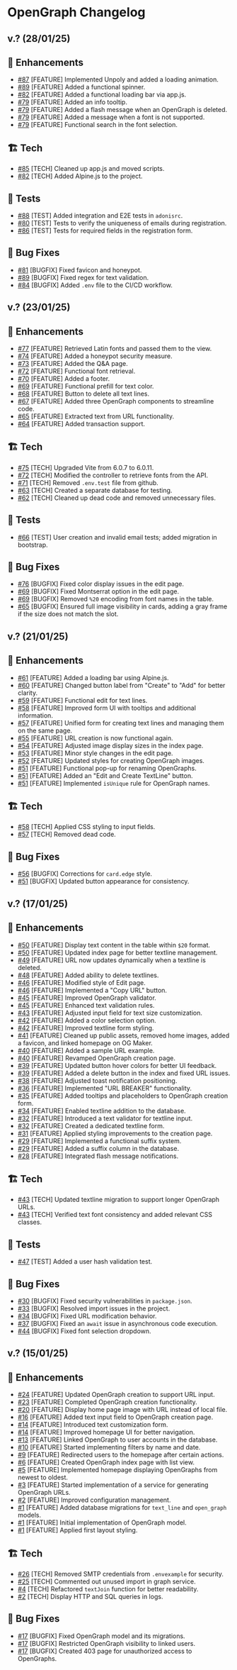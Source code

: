 # OpenGraph Changelog

## v.? (28/01/25)

## 🚀 Enhancements

* [#87](https://github.com/MarionQH/ogmaker/commit/127e6d39ca5ec5c5accdb23e0fabfab494f83d1a) [FEATURE] Implemented Unpoly and added a loading animation.
* [#89](https://github.com/MarionQH/ogmaker/commit/e060d7ddc893615d6865b292502e83a6bffbb7d3) [FEATURE] Added a functional spinner.
* [#82](https://github.com/MarionQH/ogmaker/commit/db18b01f5ad6e407a599a3fc5fd56e7097087904) [FEATURE] Added a functional loading bar via app.js.
* [#79](https://github.com/MarionQH/ogmaker/commit/699b6d93fb73f2bdf950a932e440db3ac20f4b5b) [FEATURE] Added an info tooltip.
* [#79](https://github.com/MarionQH/ogmaker/commit/22fdc103ee9f717b379768c634d7112b2f025f2f) [FEATURE] Added a flash message when an OpenGraph is deleted.
* [#79](https://github.com/MarionQH/ogmaker/commit/d8cd1e87eaea3a9a83d1a32d89b3f377316b5585) [FEATURE] Added a message when a font is not supported.
* [#79](https://github.com/MarionQH/ogmaker/commit/25c348ccca063485ab8e0cabffe2cb90b0ae47ad) [FEATURE] Functional search in the font selection.

## 🏗️ Tech

* [#85](https://github.com/MarionQH/ogmaker/commit/6dce93c3cbb05f9c96e61f197ff155f59c8a7af2) [TECH] Cleaned up app.js and moved scripts.
* [#82](https://github.com/MarionQH/ogmaker/commit/5197bba5be038fe3314b22e9ffaf2a47ed4eb1ca) [TECH] Added Alpine.js to the project.

## 🧪 Tests

* [#88](https://github.com/MarionQH/ogmaker/commit/cc737fdae7eee9f88fbb75c0de7562fbaaadb95c) [TEST] Added integration and E2E tests in `adonisrc`.
* [#80](https://github.com/MarionQH/ogmaker/commit/a436ec3c5e9b5a8346c77ba5fad9f2b835e89f67) [TEST] Tests to verify the uniqueness of emails during registration.
* [#86](https://github.com/MarionQH/ogmaker/commit/f802e699a8ec65c3d293b382ae3634fe3c196690) [TEST] Tests for required fields in the registration form.

## 🐛 Bug Fixes

* [#81](https://github.com/MarionQH/ogmaker/commit/73240d26cb5edb4785fa26040ab50e2b136ab7b8) [BUGFIX] Fixed favicon and honeypot.
* [#89](https://github.com/MarionQH/ogmaker/commit/5c2bdf179bc4ebabf8e204780d7386fb8e0f2653) [BUGFIX] Fixed regex for text validation.
* [#84](https://github.com/MarionQH/ogmaker/commit/f75e2a144fabf472a2315b2ab21a347dc8f87457) [BUGFIX] Added `.env` file to the CI/CD workflow.

## v.? (23/01/25)

## 🚀 Enhancements

* [#77](https://github.com/MarionQH/ogmaker/commit/01cc2150b9be891ecd47c61f2807d2802bc96834) [FEATURE] Retrieved Latin fonts and passed them to the view.
* [#74](https://github.com/MarionQH/ogmaker/commit/03b1126ac81514592800350a6d7045d910e18cbb) [FEATURE] Added a honeypot security measure.
* [#73](https://github.com/MarionQH/ogmaker/commit/9e3930788c5513313eb1d5e49794ab92c625ce72) [FEATURE] Added the Q&A page.
* [#72](https://github.com/MarionQH/ogmaker/commit/1f8f52b29a4e2fc207b82c421ed6c59487c5557b) [FEATURE] Functional font retrieval.
* [#70](https://github.com/MarionQH/ogmaker/commit/c5477c09c0e007a0679d065b98e07f0eaa1d3605) [FEATURE] Added a footer.
* [#69](https://github.com/MarionQH/ogmaker/commit/2f9d415d23178e5876ef0b554f27106fc9f6c65e) [FEATURE] Functional prefill for text color.
* [#68](https://github.com/MarionQH/ogmaker/commit/310a86f6ebee8f58b99b96aca13f58e8021aaa0f) [FEATURE] Button to delete all text lines.
* [#67](https://github.com/MarionQH/ogmaker/commit/27785df515f31d8f72eaed2a1ba107a616b9bb38) [FEATURE] Added three OpenGraph components to streamline code.
* [#65](https://github.com/MarionQH/ogmaker/commit/70190253e685037ee4e19a07d50945db6726b401) [FEATURE] Extracted text from URL functionality.
* [#64](https://github.com/MarionQH/ogmaker/commit/644ce6f49af1d68e5a44a700fdeff6ae87128e30) [FEATURE] Added transaction support.

## 🏗️ Tech

* [#75](https://github.com/MarionQH/ogmaker/commit/838df5aec662e69e458ff601b5c4db1d0993157a) [TECH] Upgraded Vite from 6.0.7 to 6.0.11.
* [#72](https://github.com/MarionQH/ogmaker/commit/0a8d9f7cc6f1189a2a05c75b1826f07797665ba0) [TECH] Modified the controller to retrieve fonts from the API.
* [#71](https://github.com/MarionQH/ogmaker/commit/7066de60498e6adfc9ca6c10da865dc4a6bef9a9) [TECH] Removed `.env.test` file from github.
* [#63](https://github.com/MarionQH/ogmaker/commit/3e6bfe136ba7183b2adcacd14ecd7a5d4e483614) [TECH] Created a separate database for testing.
* [#62](https://github.com/MarionQH/ogmaker/commit/666bb75d9ab71458fae761caf160285d9c1da87f) [TECH] Cleaned up dead code and removed unnecessary files.

## 🧪 Tests

* [#66](https://github.com/MarionQH/ogmaker/commit/21b8c0425888df32ea926a31a4a05c8d2c0ba36c) [TEST] User creation and invalid email tests; added migration in bootstrap.

## 🐛 Bug Fixes

* [#76](https://github.com/MarionQH/ogmaker/commit/ea9dd235a69c457490efd4d92b7f7a26aa2e67b8) [BUGFIX] Fixed color display issues in the edit page.
* [#69](https://github.com/MarionQH/ogmaker/commit/160e4c283503b2c06894eb1b0b14a810383efbd7) [BUGFIX] Fixed Montserrat option in the edit page.
* [#69](https://github.com/MarionQH/ogmaker/commit/5792495fab7fdbb28c1dea7ff693fa9e5d9d8434) [BUGFIX] Removed `%20` encoding from font names in the table.
* [#65](https://github.com/MarionQH/ogmaker/commit/daafde795d7f4e3da6790d4e1f0da85abf11cf9d) [BUGFIX] Ensured full image visibility in cards, adding a gray frame if the size does not match the slot.

## v.? (21/01/25)

## 🚀 Enhancements

* [#61](https://github.com/MarionQH/ogmaker/commit/a954769b25b7fac8f867639a68f0a15a2c011e0e) [FEATURE] Added a loading bar using Alpine.js.
* [#60](https://github.com/MarionQH/ogmaker/commit/7d1cc5873eb8a670f45a6a8786f24a13f7803bf5) [FEATURE] Changed button label from "Create" to "Add" for better clarity.
* [#59](https://github.com/MarionQH/ogmaker/commit/6972bf8ed8f0b5eb33f63175c613c62582008e14) [FEATURE] Functional edit for text lines.
* [#58](https://github.com/MarionQH/ogmaker/commit/288272b12fcf4806c26f40866c14c073e1589a0c) [FEATURE] Improved form UI with tooltips and additional information.
* [#57](https://github.com/MarionQH/ogmaker/commit/7ce0ff8c7cf8d17533162bdf950d751645889042) [FEATURE] Unified form for creating text lines and managing them on the same page.
* [#55](https://github.com/MarionQH/ogmaker/commit/7ad66a64083dff1e611580b9de794598c849ba75) [FEATURE] URL creation is now functional again.
* [#54](https://github.com/MarionQH/ogmaker/commit/d3cbfcb03429ba96050595f9b1291d7bdd6eb324) [FEATURE] Adjusted image display sizes in the index page.
* [#53](https://github.com/MarionQH/ogmaker/commit/dcde527069480d8908052e55fe2d758733bd18bc) [FEATURE] Minor style changes in the edit page.
* [#52](https://github.com/MarionQH/ogmaker/commit/10cb8a40fae93a121647e7a93d38062a2056e72c) [FEATURE] Updated styles for creating OpenGraph images.
* [#51](https://github.com/MarionQH/ogmaker/commit/0f65fd7d2e6d26cf4b0fd7f3c5ee07b6bcbac19c) [FEATURE] Functional pop-up for renaming OpenGraphs.
* [#51](https://github.com/MarionQH/ogmaker/commit/0f65fd7d2e6d26cf4b0fd7f3c5ee07b6bcbac19c) [FEATURE] Added an "Edit and Create TextLine" button.
* [#51](https://github.com/MarionQH/ogmaker/commit/256d60d25677c8378780047dd38fd7100622ec78) [FEATURE] Implemented `isUnique` rule for OpenGraph names.

## 🏗️ Tech

* [#58](https://github.com/MarionQH/ogmaker/commit/7d138ebb5f3b113076ee237b09c8dc486c6f42a4) [TECH] Applied CSS styling to input fields.
* [#57](https://github.com/MarionQH/ogmaker/commit/d2a536bcfc53c255c34ac2a76a7a4029ce3fee93) [TECH] Removed dead code.

## 🐛 Bug Fixes

* [#56](https://github.com/MarionQH/ogmaker/commit/5ed8617b277fcab423e92b7ad486e5fd6c54268b) [BUGFIX] Corrections for `card.edge` style.
* [#51](https://github.com/MarionQH/ogmaker/commit/f826c9dea624996c0d25301c794b975588616ded) [BUGFIX] Updated button appearance for consistency.

## v.? (17/01/25)

## 🚀 Enhancements

* [#50](https://github.com/MarionQH/ogmaker/commit/46cb64326703ae38dfddeef50b73bb9c9198869e) [FEATURE] Display text content in the table within `$20` format.
* [#50](https://github.com/MarionQH/ogmaker/commit/bc01a5c0e710c58dea7ca965a3ee8626a6a775cf) [FEATURE] Updated index page for better textline management.
* [#49](https://github.com/MarionQH/ogmaker/commit/c36552d2a7633dbae201a48dc3b51329db9053e2) [FEATURE] URL now updates dynamically when a textline is deleted.
* [#48](https://github.com/MarionQH/ogmaker/commit/0a137fc9d614030e7dac3573353bec71cdd57368) [FEATURE] Added ability to delete textlines.
* [#46](https://github.com/MarionQH/ogmaker/commit/4321fa07a34cfb1ac60555d8b2dd28cab3734669) [FEATURE] Modified style of Edit page.
* [#46](https://github.com/MarionQH/ogmaker/commit/a9849adc880b5297c47a280379c19b88d640b0ac) [FEATURE] Implemented a "Copy URL" button.
* [#45](https://github.com/MarionQH/ogmaker/commit/76e78426e92767c40748ff150e61e81b62f05454) [FEATURE] Improved OpenGraph validator.
* [#45](https://github.com/MarionQH/ogmaker/commit/4deec7df7c67ed617f115d04cd370dbfcf5b7f51) [FEATURE] Enhanced text validation rules.
* [#43](https://github.com/MarionQH/ogmaker/commit/56622f7cf7847acdc73adddb4fdda09cbccd90db) [FEATURE] Adjusted input field for text size customization.
* [#42](https://github.com/MarionQH/ogmaker/commit/d89a189746079c81cd5ad055b1957e79c3d7cb06) [FEATURE] Added a color selection option.
* [#42](https://github.com/MarionQH/ogmaker/commit/cbdcbb2bcb3c555029c343681ee5680524ae7a0d) [FEATURE] Improved textline form styling.
* [#41](https://github.com/MarionQH/ogmaker/commit/acc46348988196a8c0e17063d93008d2fe55b9d0) [FEATURE] Cleaned up public assets, removed home images, added a favicon, and linked homepage on OG Maker.
* [#40](https://github.com/MarionQH/ogmaker/commit/758463d04f9e13f84b68a6bb676f936f31d8cfbc) [FEATURE] Added a sample URL example.
* [#40](https://github.com/MarionQH/ogmaker/commit/618465e03ffdeba2c2498508ab313ed4b2a8a636) [FEATURE] Revamped OpenGraph creation page.
* [#39](https://github.com/MarionQH/ogmaker/commit/acdadd59c6019ff0e89436be1e84ece648c47823) [FEATURE] Updated button hover colors for better UI feedback.
* [#39](https://github.com/MarionQH/ogmaker/commit/4b88b57d2d218f194af7732a28f4b95f2d5919c2) [FEATURE] Added a delete button in the index and fixed URL issues.
* [#38](https://github.com/MarionQH/ogmaker/commit/e0353fc176b6fa38a4924046d8bf49a7cc1d08d2) [FEATURE] Adjusted toast notification positioning.
* [#36](https://github.com/MarionQH/ogmaker/commit/1d29d8b7ee14f4f9e8dfd22c529e0faf81bb84f6) [FEATURE] Implemented "URL BREAKER" functionality.
* [#35](https://github.com/MarionQH/ogmaker/commit/a1d0f36d5983011a5a3cd2dd4de60da992d8c8e1) [FEATURE] Added tooltips and placeholders to OpenGraph creation form.
* [#34](https://github.com/MarionQH/ogmaker/commit/b5175ae3839d3211657df890ca5ed316ce61ad8c) [FEATURE] Enabled textline addition to the database.
* [#32](https://github.com/MarionQH/ogmaker/commit/ec89f7e4ce1d9df65bf95c3c62f8416ff6111f30) [FEATURE] Introduced a text validator for textline input.
* [#32](https://github.com/MarionQH/ogmaker/commit/6701605d94cf5f652423456c9a935b2c1eaf5734) [FEATURE] Created a dedicated textline form.
* [#31](https://github.com/MarionQH/ogmaker/commit/c3e583f65f41e3d165bc049ddeca796ad24d89e5) [FEATURE] Applied styling improvements to the creation page.
* [#29](https://github.com/MarionQH/ogmaker/commit/a38b987153585ace84d0895dca45ec1c6ccddbe7) [FEATURE] Implemented a functional suffix system.
* [#29](https://github.com/MarionQH/ogmaker/commit/3e7a17165e2526c73e9958a85004e8ce1954f280) [FEATURE] Added a suffix column in the database.
* [#28](https://github.com/MarionQH/ogmaker/commit/ead6aeb8308be0861094c0f6dee05b07af5a322e) [FEATURE] Integrated flash message notifications.

## 🏗️ Tech

* [#43](https://github.com/MarionQH/ogmaker/commit/6456b1ba8fccbbf99593bdc45c4706b4aedc6102) [TECH] Updated textline migration to support longer OpenGraph URLs.
* [#43](https://github.com/MarionQH/ogmaker/commit/5560f96734e052ac8e1fcdf238aad08fe971ccf1) [TECH] Verified text font consistency and added relevant CSS classes.

## 🧪 Tests

* [#47](https://github.com/MarionQH/ogmaker/commit/4839c10586f711672cdf246408bae08fb52aa2d1) [TEST] Added a user hash validation test.

## 🐛 Bug Fixes

* [#30](https://github.com/MarionQH/ogmaker/commit/af6e323d8659edc58b8d8ed7c3e2ae65772deba6) [BUGFIX] Fixed security vulnerabilities in `package.json`.
* [#33](https://github.com/MarionQH/ogmaker/commit/cc906c91d66f667f0b61342c532c12a5f461bb5f) [BUGFIX] Resolved import issues in the project.
* [#34](https://github.com/MarionQH/ogmaker/commit/ee8ad4847274aaa0966ba0d8863f296e8e190084) [BUGFIX] Fixed URL modification behavior.
* [#37](https://github.com/MarionQH/ogmaker/commit/f32f1d2603912535621bb2713be1f2351e1f3163) [BUGFIX] Fixed an `await` issue in asynchronous code execution.
* [#44](https://github.com/MarionQH/ogmaker/commit/a93416867e3f16915c7e8d034d74812bcca01a34) [BUGFIX] Fixed font selection dropdown.

## v.? (15/01/25)

## 🚀 Enhancements

* [#24](https://github.com/MarionQH/ogmaker/commit/d07a4c339b70d5ab6f3072a0c35428fe50084da4) [FEATURE] Updated OpenGraph creation to support URL input.
* [#23](https://github.com/MarionQH/ogmaker/commit/9346fc431151f93b75ad4e8a54cfc71516f3647e) [FEATURE] Completed OpenGraph creation functionality.
* [#20](https://github.com/MarionQH/ogmaker/commit/6e1c0ffe905e2bf9f4df39e8cc9432ed8f9b182f) [FEATURE] Display home page image with URL instead of local file.
* [#16](https://github.com/MarionQH/ogmaker/commit/8c2d46efdd6936f011babdec5fb1679f5fc59b4b) [FEATURE] Added text input field to OpenGraph creation page.
* [#14](https://github.com/MarionQH/ogmaker/commit/00d583a985ab7f09631395fa6ffbaa1cac5139cd) [FEATURE] Introduced text customization form.
* [#14](https://github.com/MarionQH/ogmaker/commit/357c7cef28db57b9dd6de87650ee77899f45ad02) [FEATURE] Improved homepage UI for better navigation.
* [#13](https://github.com/MarionQH/ogmaker/commit/e05b386298d123bf1adff7e94f0227aa1dc53782) [FEATURE] Linked OpenGraph to user accounts in the database.
* [#10](https://github.com/MarionQH/ogmaker/commit/fb1448d2e21b0493ac8b4074d68cab743f3fad74) [FEATURE] Started implementing filters by name and date.
* [#9](https://github.com/MarionQH/ogmaker/commit/a8d4a4aa67fe967d72eab08caa1cac8ea371eb13) [FEATURE] Redirected users to the homepage after certain actions.
* [#6](https://github.com/MarionQH/ogmaker/commit/28b4bee9b7485a620fddb2759da9df8be6757e41) [FEATURE] Created OpenGraph index page with list view.
* [#5](https://github.com/MarionQH/ogmaker/commit/3eaafc7bcc5b3df60800955c907318a3adf6202b) [FEATURE] Implemented homepage displaying OpenGraphs from newest to oldest.
* [#3](https://github.com/MarionQH/ogmaker/commit/22debd3ace7c077d62b773e0079ee884fe231b79) [FEATURE] Started implementation of a service for generating OpenGraph URLs.
* [#2](https://github.com/MarionQH/ogmaker/commit/458dfc519ae0419a71eca161b1985a6467086553) [FEATURE] Improved configuration management.
* [#1](https://github.com/MarionQH/ogmaker/commit/7e739394629df1b88f9059153590092a99b46351) [FEATURE] Added database migrations for `text_line` and `open_graph` models.
* [#1](https://github.com/MarionQH/ogmaker/commit/eea6117274726ae1b493a22b01e28767fd34bfb1) [FEATURE] Initial implementation of OpenGraph model.
* [#1](https://github.com/MarionQH/ogmaker/commit/05fedce3c1230928c97fd75407dd8d08195130c6) [FEATURE] Applied first layout styling.

## 🏗️ Tech

* [#26](https://github.com/MarionQH/ogmaker/commit/0f22a6a8e874d2e0e8673a6e9ea55e3d07cb4205) [TECH] Removed SMTP credentials from `.envexample` for security.
* [#25](https://github.com/MarionQH/ogmaker/commit/bf0f19549d007201996a3d75eea1e8dc40071cc0) [TECH] Commented out unused import in graph service.
* [#4](https://github.com/MarionQH/ogmaker/commit/a95995c3335ef1cb5bc0acf8bd330d88deab84c7) [TECH] Refactored `textJoin` function for better readability.
* [#2](https://github.com/MarionQH/ogmaker/commit/8109b2d50458aac18c80dbac97317ad7aae81692) [TECH] Display HTTP and SQL queries in logs.

## 🐛 Bug Fixes

* [#17](https://github.com/MarionQH/ogmaker/commit/36e00f7dfd4d2bba9bcfe355c651c14054bf8df1) [BUGFIX] Fixed OpenGraph model and its migrations.
* [#17](https://github.com/MarionQH/ogmaker/commit/d09ff14c507cc42591671b12279b4f22dd0c63e4) [BUGFIX] Restricted OpenGraph visibility to linked users.
* [#17](https://github.com/MarionQH/ogmaker/commit/61efea8ed4460e68195e32cef218009d3f910005) [BUGFIX] Created 403 page for unauthorized access to OpenGraphs.
